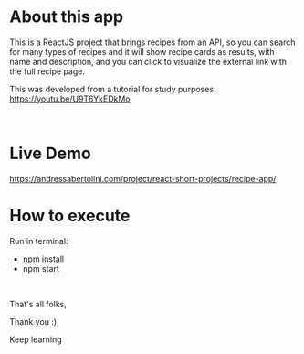 # About this app

This is a ReactJS project that brings recipes from an API, so you can search for many types of recipes and it will show recipe cards as results, with name and description, and you can click to visualize the external link with the full recipe page.

This was developed from a tutorial for study purposes: https://youtu.be/U9T6YkEDkMo

<br />

# Live Demo
https://andressabertolini.com/project/react-short-projects/recipe-app/


# How to execute

Run in terminal:
- npm install
- npm start

<br />

That's all folks,

Thank you :)

Keep learning
